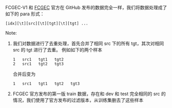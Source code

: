 FCGEC-V1 和 [FCGEC](https://github.com/xlxwalex/FCGEC/tree/main/data) 官方在 GitHub 发布的数据完全一样，我们将数据处理成了如下的 para 形式：

```
[idx][\t][src][\t][tgt][\t][tgt] ...
```

Note:
1. 我们对数据进行了去重处理，首先合并了相同 src 下的所有 tgt，其次对相同 src 的 tgt 进行了去重。
    例如如下的两个样本
    ```
    1   src1   tgt1   tgt2
    2   src1   tgt2   tgt3
    ```
    合并后变为
    ```
    1   src1   tgt1   tgt2   tgt3
    ```
2. FCGEC 官方发布的第一版 train 数据，存在和 dev 和 test 完全相同的 src 的情况，我们使用了官方发布的过滤版本，从训练集删去了这些样本 